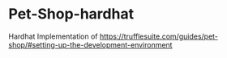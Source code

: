# Pet-Shop-hardhat
Hardhat Implementation of https://trufflesuite.com/guides/pet-shop/#setting-up-the-development-environment
